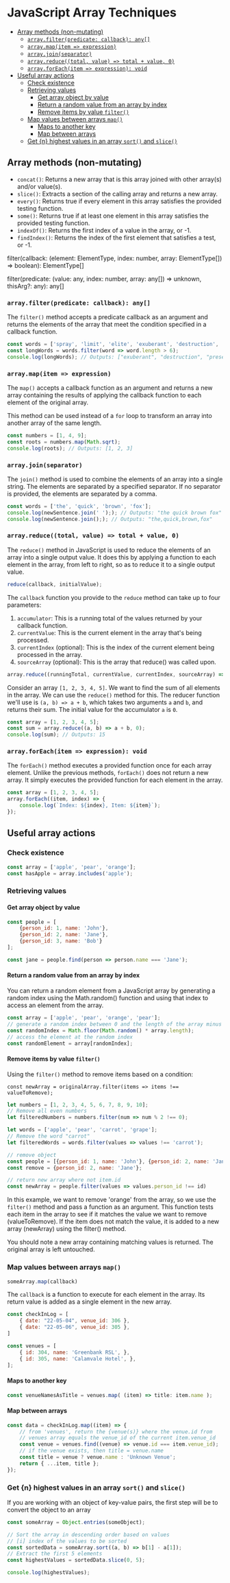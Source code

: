 # JavaScript Array Techniques

<!-- TOC -->

- [Array methods (non-mutating)](#array-methods-non-mutating)
    - [`array.filter(predicate: callback): any[]`](#arrayfilterpredicate-callback-any)
    - [`array.map(item => expression)`](#arraymapitem--expression)
    - [`array.join(separator)`](#arrayjoinseparator)
    - [`array.reduce((total, value) => total + value, 0)`](#arrayreducetotal-value--total--value-0)
    - [`array.forEach(item => expression): void`](#arrayforeachitem--expression-void)
- [Useful array actions](#useful-array-actions)
    - [Check existence](#check-existence)
    - [Retrieving values](#retrieving-values)
        - [Get array object by value](#get-array-object-by-value)
        - [Return a random value from an array by index](#return-a-random-value-from-an-array-by-index)
        - [Remove items by value `filter()`](#remove-items-by-value-filter)
    - [Map values between arrays `map()`](#map-values-between-arrays-map)
        - [Maps to another key](#maps-to-another-key)
        - [Map between arrays](#map-between-arrays)
    - [Get {n} highest values in an array `sort()` and `slice()`](#get-n-highest-values-in-an-array-sort-and-slice)

<!-- /TOC -->





<a id="markdown-array-methods-non-mutating" name="array-methods-non-mutating"></a>

## Array methods (non-mutating)

- `concat()`: Returns a new array that is this array joined with other array(s) and/or value(s).
- `slice()`: Extracts a section of the calling array and returns a new array.
- `every()`: Returns true if every element in this array satisfies the provided testing function.
- `some()`: Returns true if at least one element in this array satisfies the provided testing function.
- `indexOf()`: Returns the first index of a value in the array, or -1.
- `findIndex()`: Returns the index of the first element that satisfies a test, or -1.

filter(callback: (element: ElementType, index: number, array: ElementType[]) => boolean): ElementType[]

filter(predicate: (value: any, index: number, array: any[]) => unknown, thisArg?: any): any[]

<a id="markdown-arrayfilterpredicate-callback-any" name="arrayfilterpredicate-callback-any"></a>

### `array.filter(predicate: callback): any[]`

The `filter()` method accepts a predicate callback as an argument and returns the
elements of the array that meet the condition specified in a callback function.

```js
const words = ['spray', 'limit', 'elite', 'exuberant', 'destruction', 'present'];
const longWords = words.filter(word => word.length > 6);
console.log(longWords); // Outputs: ["exuberant", "destruction", "present"]
```

<a id="markdown-arraymapitem--expression" name="arraymapitem--expression"></a>

### `array.map(item => expression)`

The `map()` accepts a callback function as an argument and returns a new array containing
the results of applying the callback function to each element of the original array.

This method can be used instead of a `for` loop to transform an array into another array
of the same length.

```js
const numbers = [1, 4, 9];
const roots = numbers.map(Math.sqrt);
console.log(roots); // Outputs: [1, 2, 3]
```



<a id="markdown-arrayjoinseparator" name="arrayjoinseparator"></a>

### `array.join(separator)`

The `join()` method is used to combine the elements of an array into a single string.
The elements are separated by a specified separator. If no separator is provided, the
elements are separated by a comma.

```js
const words = ['the', 'quick', 'brown', 'fox'];
console.log(newSentence.join(' ');); // Outputs: "the quick brown fox"
console.log(newSentence.join();); // Outputs: "the,quick,brown,fox"
```

<a id="markdown-arrayreducetotal-value--total--value-0" name="arrayreducetotal-value--total--value-0"></a>

### `array.reduce((total, value) => total + value, 0)`

The `reduce()` method in JavaScript is used to reduce the elements of an array into a
single output value. It does this by applying a function to each element in the array,
from left to right, so as to reduce it to a single output value.

```js
reduce(callback, initialValue);
```

The `callback` function you provide to the `reduce` method can take up to four parameters:

1. `accumulator`: This is a running total of the values returned by your callback function.
2. `currentValue`: This is the current element in the array that's being processed.
3. `currentIndex` (optional): This is the index of the current element being processed in the array.
4. `sourceArray` (optional): This is the array that reduce() was called upon.

```js
array.reduce((runningTotal, currentValue, currentIndex, sourceArray) => { }, initialValue);
```

Consider an array `[1, 2, 3, 4, 5]`. We want to find the sum of all elements in the
array. We can use the `reduce()` method for this. The reducer function we'll use is `(a,
b) => a + b`, which takes two arguments `a` and `b`, and returns their sum. The initial
value for the accumulator `a` is `0`.


```js
const array = [1, 2, 3, 4, 5];
const sum = array.reduce((a, b) => a + b, 0);
console.log(sum); // Outputs: 15
```

<a id="markdown-arrayforeachitem--expression-void" name="arrayforeachitem--expression-void"></a>

### `array.forEach(item => expression): void`

The `forEach()` method executes a provided function once for each array element. Unlike
the previous methods, `forEach()` does not return a new array. It simply executes the
provided function for each element in the array.

```js
const array = [1, 2, 3, 4, 5];
array.forEach((item, index) => {
    console.log(`Index: ${index}, Item: ${item}`);
});
```

<a id="markdown-useful-array-actions" name="useful-array-actions"></a>

## Useful array actions

<a id="markdown-check-existence" name="check-existence"></a>

### Check existence

```js
const array = ['apple', 'pear', 'orange'];
const hasApple = array.includes('apple');
```

<a id="markdown-retrieving-values" name="retrieving-values"></a>

### Retrieving values

<a id="markdown-get-array-object-by-value" name="get-array-object-by-value"></a>

#### Get array object by value

```js
const people = [
    {person_id: 1, name: 'John'},
    {person_id: 2, name: 'Jane'},
    {person_id: 3, name: 'Bob'}
];

const jane = people.find(person => person.name === 'Jane');
```


<a id="markdown-return-a-random-value-from-an-array-by-index"
name="return-a-random-value-from-an-array-by-index"></a>

<a id="markdown-return-a-random-value-from-an-array-by-index" name="return-a-random-value-from-an-array-by-index"></a>

#### Return a random value from an array by index

You can return a random element from a JavaScript array by generating a random index
using the Math.random() function and using that index to access an element from the
array.

```js
const array = ['apple', 'pear', 'orange', 'pear'];
// generate a random index between 0 and the length of the array minus 1
const randomIndex = Math.floor(Math.random() * array.length);
// access the element at the random index
const randomElement = array[randomIndex];
```



<a id="markdown-remove-items-by-value-filter" name="remove-items-by-value-filter"></a>

#### Remove items by value `filter()`

Using the `filter()` method to remove items based on a condition:

`const newArray = originalArray.filter(items => items !== valueToRemove);`

```js
let numbers = [1, 2, 3, 4, 5, 6, 7, 8, 9, 10];
// Remove all even numbers
let filteredNumbers = numbers.filter(num => num % 2 !== 0);

let words = ['apple', 'pear', 'carrot', 'grape'];
// Remove the word "carrot"
let filteredWords = words.filter(values => values !== 'carrot');
```

```js
// remove object
const people = [{person_id: 1, name: 'John'}, {person_id: 2, name: 'Jane'}, {person_id: 3, name: 'Bob'}];
const remove = {person_id: 2, name: 'Jane'};

// return new array where not item.id
const newArray = people.filter(values => values.person_id !== id)
```

In this example, we want to remove 'orange' from the array, so we use the `filter()`
method and pass a function as an argument. This function tests each item in the array to
see if it matches the value we want to remove (valueToRemove). If the item does not
match the value, it is added to a new array (newArray) using the filter() method.

You should note a new array containing matching values is returned. The original array
is left untouched.

<a id="markdown-map-values-between-arrays-map" name="map-values-between-arrays-map"></a>

### Map values between arrays `map()`

```js
someArray.map(callback)
```

The `callback` is a function to execute for each element in the array. Its return value
is added as a single element in the new array.


```js
const checkInLog = [
    { date: "22-05-04", venue_id: 306 },
    { date: "22-05-06", venue_id: 305 },
]

const venues = [
    { id: 304, name: 'Greenbank RSL', },
    { id: 305, name: 'Calamvale Hotel', },
];
```

<a id="markdown-maps-to-another-key" name="maps-to-another-key"></a>

#### Maps to another key

```js
const venueNamesAsTitle = venues.map( (item) => title: item.name );
```

<a id="markdown-map-between-arrays" name="map-between-arrays"></a>

#### Map between arrays

```js
const data = checkInLog.map((item) => {
    // from 'venues', return the {venue(s)} where the venue.id from
    // venues array equals the venue_id of the current item.venue_id
    const venue = venues.find((venue) => venue.id === item.venue_id);
    // if the venue exists, then title = venue.name
    const title = venue ? venue.name : 'Unknown Venue';
    return { ...item, title };
});
```

<a id="markdown-get-n-highest-values-in-an-array-sort-and-slice"
name="get-n-highest-values-in-an-array-sort-and-slice"></a>

<a id="markdown-get-n-highest-values-in-an-array-sort-and-slice" name="get-n-highest-values-in-an-array-sort-and-slice"></a>

### Get {n} highest values in an array `sort()` and `slice()`

If you are working with an object of key-value pairs, the first step will be to convert
the object to an array

```js
const someArray = Object.entries(someObject);
```

```js
// Sort the array in descending order based on values
// [i] index of the values to be sorted
const sortedData = someArray.sort((a, b) => b[1] - a[1]);
// Extract the first 5 elements
const highestValues = sortedData.slice(0, 5);

console.log(highestValues);
```
